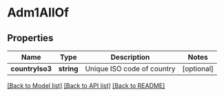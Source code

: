# Adm1AllOf

## Properties
Name | Type | Description | Notes
------------ | ------------- | ------------- | -------------
**countryIso3** | **string** | Unique ISO code of country | [optional] 

[[Back to Model list]](../README.md#documentation-for-models) [[Back to API list]](../README.md#documentation-for-api-endpoints) [[Back to README]](../README.md)


